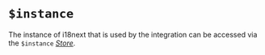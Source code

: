# `$instance`

The instance of i18next that is used by the integration can be accessed via the `$instance` [_Store_](https://effector.dev/docs/api/effector/store).
